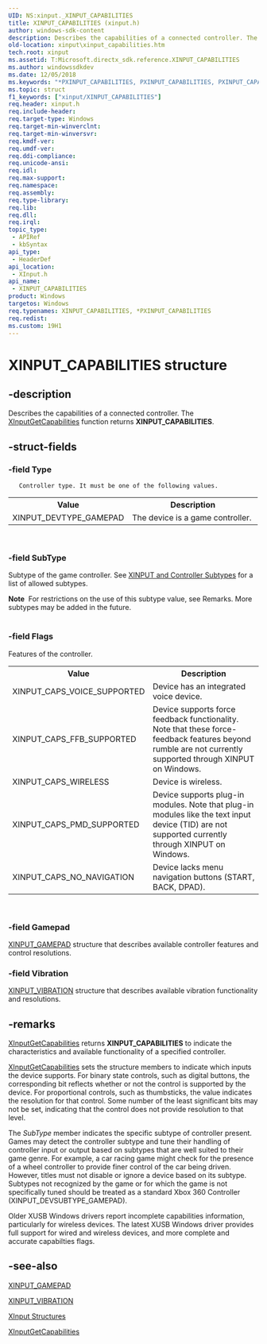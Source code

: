 ```yaml
---
UID: NS:xinput._XINPUT_CAPABILITIES
title: XINPUT_CAPABILITIES (xinput.h)
author: windows-sdk-content
description: Describes the capabilities of a connected controller. The XInputGetCapabilities function returns XINPUT_CAPABILITIES.
old-location: xinput\xinput_capabilities.htm
tech.root: xinput
ms.assetid: T:Microsoft.directx_sdk.reference.XINPUT_CAPABILITIES
ms.author: windowssdkdev
ms.date: 12/05/2018
ms.keywords: "*PXINPUT_CAPABILITIES, PXINPUT_CAPABILITIES, PXINPUT_CAPABILITIES structure pointer [XInput Game Controller APIs], XINPUT_CAPABILITIES, XINPUT_CAPABILITIES structure [XInput Game Controller APIs], xinput.xinput_capabilities, xinput/PXINPUT_CAPABILITIES, xinput/XINPUT_CAPABILITIES"
ms.topic: struct
f1_keywords: ["xinput/XINPUT_CAPABILITIES"]
req.header: xinput.h
req.include-header: 
req.target-type: Windows
req.target-min-winverclnt: 
req.target-min-winversvr: 
req.kmdf-ver: 
req.umdf-ver: 
req.ddi-compliance: 
req.unicode-ansi: 
req.idl: 
req.max-support: 
req.namespace: 
req.assembly: 
req.type-library: 
req.lib: 
req.dll: 
req.irql: 
topic_type:
 - APIRef
 - kbSyntax
api_type:
 - HeaderDef
api_location:
 - XInput.h
api_name:
 - XINPUT_CAPABILITIES
product: Windows
targetos: Windows
req.typenames: XINPUT_CAPABILITIES, *PXINPUT_CAPABILITIES
req.redist: 
ms.custom: 19H1
---
```


# XINPUT_CAPABILITIES structure


## -description


Describes the capabilities of a connected controller. The <a href="https://docs.microsoft.com/windows/desktop/api/xinput/nf-xinput-xinputgetcapabilities">XInputGetCapabilities</a> function returns <b>XINPUT_CAPABILITIES</b>. 


## -struct-fields




### -field Type

      
       Controller type. It must be one of the following values.
       

<table>
<tr>
<th>Value</th>
<th>Description</th>
</tr>
<tr>
<td>XINPUT_DEVTYPE_GAMEPAD</td>
<td>The device is a game controller. </td>
</tr>
</table>
 


### -field SubType

Subtype of the game controller. See <a href="https://docs.microsoft.com/windows/desktop/xinput/xinput-and-controller-subtypes">XINPUT and Controller Subtypes</a> for a list of allowed subtypes.

<div class="alert"><b>Note</b>  For restrictions on the use of this subtype value, see Remarks. More subtypes may be added in the future.</div>
<div> </div>

### -field Flags

Features of the controller.
       

<table>
<tr>
<th>Value</th>
<th>Description</th>
</tr>
<tr>
<td>XINPUT_CAPS_VOICE_SUPPORTED</td>
<td>Device has an integrated voice device.</td>
</tr>
<tr>
<td>XINPUT_CAPS_FFB_SUPPORTED</td>
<td>Device supports force feedback functionality. Note that these force-feedback features beyond rumble are not currently supported through XINPUT on Windows.</td>
</tr>
<tr>
<td>XINPUT_CAPS_WIRELESS</td>
<td>Device is wireless.</td>
</tr>
<tr>
<td>XINPUT_CAPS_PMD_SUPPORTED</td>
<td>Device supports plug-in modules. Note that plug-in modules like the text input device (TID)
           are not supported currently through XINPUT on Windows.</td>
</tr>
<tr>
<td>XINPUT_CAPS_NO_NAVIGATION</td>
<td>Device lacks menu navigation buttons (START, BACK, DPAD).</td>
</tr>
</table>
 


### -field Gamepad


<a href="https://docs.microsoft.com/windows/desktop/api/xinput/ns-xinput-_xinput_gamepad">XINPUT_GAMEPAD</a> structure that describes available controller features and control resolutions. 


### -field Vibration


<a href="https://docs.microsoft.com/windows/desktop/api/xinput/ns-xinput-_xinput_vibration">XINPUT_VIBRATION</a> structure that describes available vibration functionality and resolutions.


## -remarks




<a href="https://docs.microsoft.com/windows/desktop/api/xinput/nf-xinput-xinputgetcapabilities">XInputGetCapabilities</a> returns <b>XINPUT_CAPABILITIES</b> to indicate the characteristics and available functionality of a specified controller.




<a href="https://docs.microsoft.com/windows/desktop/api/xinput/nf-xinput-xinputgetcapabilities">XInputGetCapabilities</a> sets the structure members to indicate which inputs the device supports. For binary state controls, such as digital buttons, the corresponding bit reflects whether or not the control is supported by the device. For proportional controls, such as thumbsticks, the value indicates the resolution for that control. Some number of the least significant bits may not be set, indicating that the control does not provide resolution to that level.



The <i>SubType</i> member indicates the specific subtype of controller present. Games may detect the controller subtype and tune their handling of controller input or output based on subtypes that are well suited to their game genre. For example, a car racing game might check for the presence of a wheel controller to provide finer control of the car being driven. However, titles must not disable or ignore a device based on its subtype. Subtypes not recognized by the game or for which the game is not specifically tuned should be treated as a standard Xbox 360 Controller (XINPUT_DEVSUBTYPE_GAMEPAD).



Older XUSB Windows drivers report incomplete capabilities information, particularly for wireless devices. The latest XUSB Windows driver provides full support for wired and wireless devices, and more complete and accurate capabilties flags.






## -see-also




<a href="https://docs.microsoft.com/windows/desktop/api/xinput/ns-xinput-_xinput_gamepad">XINPUT_GAMEPAD</a>



<a href="https://docs.microsoft.com/windows/desktop/api/xinput/ns-xinput-_xinput_vibration">XINPUT_VIBRATION</a>



<a href="https://docs.microsoft.com/windows/desktop/xinput/structures">XInput Structures</a>



<a href="https://docs.microsoft.com/windows/desktop/api/xinput/nf-xinput-xinputgetcapabilities">XInputGetCapabilities</a>
 

 

